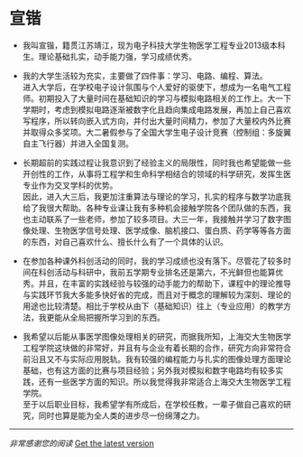 #   宣锴

*   我叫宣锴，籍贯江苏靖江，现为电子科技大学生物医学工程专业2013级本科生。理论基础扎实，动手能力强，学习成绩优秀。

*   我的大学生活较为充实，主要做了四件事：学习、电路、编程、算法。  
    进入大学后，在学校电子设计氛围与个人爱好的驱使下，想成为一名电气工程师。初期投入了大量时间在基础知识的学习与模拟电路相关的工作上。大一下学期时，考虑到模拟电路逐渐被数字化且趋向集成电路发展，再加上自己喜欢写程序，所以转向嵌入式方向，并付出大量时间精力，参加了大量校内外比赛并取得众多奖项。大二暑假参与了全国大学生电子设计竞赛（控制组：多旋翼自主飞行器）并进入全国复测。

*   长期超前的实践过程让我意识到了经验主义的局限性，同时我也希望能做一些开创性的工作，从事将工程学和生命科学相结合的领域的科学研究，发挥生医专业作为交叉学科的优势。  
    因此，进入大三后，我更加注重算法与理论的学习，扎实的程序与数学功底我给了我很大帮助。各种专业课让我有多种机会接触学院各个团队做的东西，我也主动联系了一些老师，参加了较多项目。大三一年，我接触并学习了数字图像处理、生物医学信号处理、医学成像、脑机接口、蛋白质、药学等等各方面的东西，对自己喜欢什么、擅长什么有了一个具体的认识。

*   在参加各种课外科创活动的同时，我的学习成绩也没有落下。尽管花了较多时间在科创活动与科研中，我前五学期专业排名还是第六，不光鲜但也能算优秀。并且，在丰富的实践经验与较强的动手能力的帮助下，课程中的理论推导与实践环节我大多能多快好省的完成，而且对于概念的理解较为深刻、理论的用途也比较清楚。相比于学校从由下（基础知识）往上（专业应用）的教学方法，我更能从全局把握所学习到的东西。

*   我希望以后能从事医学图像处理相关的研究，而据我所知，上海交大生物医学工程学院这块做的非常好，并且有与企业有着长期的合作，研究方向非常符合前沿且又不与实际应用脱轨。我有较强的编程能力与扎实的图像处理方面理论基础，也有这方面的比赛与项目经验；另外我对模拟和数字电路均有较多实践，还有一些医学方面的知识。所以我觉得我非常适合上海交大生物医学工程学院。  
    至于以后职业目标，我希望学有所成后，在学校任教，一辈子做自己喜欢的研究，同时也算是能为全人类的进步尽一份绵薄之力。

---
*_非常感谢您的阅读_*  [Get the latest version](https://github.com/woxuankai/about_me/blob/sjtu/ps.md)